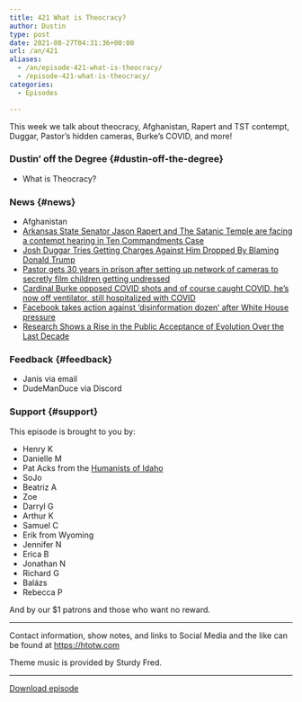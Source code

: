 ```yaml
---
title: 421 What is Theocracy?
author: Dustin
type: post
date: 2021-08-27T04:31:36+00:00
url: /an/421
aliases: 
  - /an/episode-421-what-is-theocracy/
  - /episode-421-what-is-theocracy/
categories:
  - Episodes

---
```

<div id="buzzsprout-player-10552688"></div><script src="https://www.buzzsprout.com/1983601/10552688-421-what-is-theocracy.js?container_id=buzzsprout-player-10552688&player=small" type="text/javascript" charset="utf-8"></script>

This week we talk about theocracy, Afghanistan, Rapert and TST contempt, Duggar, Pastor&#8217;s hidden cameras, Burke&#8217;s COVID, and more!

<!--more-->

### Dustin&#8217; off the Degree {#dustin-off-the-degree}

  * What is Theocracy?

### News {#news}

  * Afghanistan
  *  <a href="https://arktimes.com/arkansas-blog/2021/08/22/jason-rapert-set-for-contempt-hearing-in-10-commandments-lawsuit" target="_blank" rel="noopener">Arkansas State Senator Jason Rapert and The Satanic Temple are facing a contempt hearing in Ten Commandments Case</a>
  *  <a href="https://friendlyatheist.patheos.com/2021/08/22/josh-duggar-tries-getting-charges-against-him-dropped-by-blaming-donald-trump/" target="_blank" rel="noopener">Josh Duggar Tries Getting Charges Against Him Dropped By Blaming Donald Trump</a>
  *  <a href="https://www.rawstory.com/texas-pastor-gets-30-years-in-prison-after-secretly-filming-children-getting-undressed/" target="_blank" rel="noopener">Pastor gets 30 years in prison after setting up network of cameras to secretly film children getting undressed</a>
  *  <a href="https://religionnews.com/2021/08/22/cardinal-burke-off-ventilator-still-hospitalized-with-covid/" target="_blank" rel="noopener">Cardinal Burke opposed COVID shots and of course caught COVID, he&#8217;s now off ventilator, still hospitalized with COVID</a>
  *  <a href="https://www.cnn.com/2021/08/18/tech/facebook-disinformation-dozen/index.html" target="_blank" rel="noopener">Facebook takes action against &#8216;disinformation dozen&#8217; after White House pressure</a>
  *  <a href="https://friendlyatheist.patheos.com/2021/08/23/research-shows-a-rise-in-the-public-acceptance-of-evolution-over-the-last-decade/" target="_blank" rel="noopener">Research Shows a Rise in the Public Acceptance of Evolution Over the Last Decade</a>

### Feedback {#feedback}

  * Janis via email
  * DudeManDuce via Discord

### Support {#support}

This episode is brought to you by:

  * Henry K
  * Danielle M
  * Pat Acks from the <a href="https://www.humanistsofidaho.org/" target="_blank" rel="noopener">Humanists of Idaho</a>
  * SoJo
  * Beatriz A
  * Zoe
  * Darryl G
  * Arthur K
  * Samuel C
  * Erik from Wyoming
  * Jennifer N
  * Erica B
  * Jonathan N
  * Richard G
  * Balázs
  * Rebecca P

And by our $1 patrons and those who want no reward.

* * *

Contact information, show notes, and links to Social Media and the like can be found at <https://htotw.com>

Theme music is provided by Sturdy Fred.

* * *

<a href="https://cdn.nomads.studio/file/nsp-media/atheist_nomads_421.mp3" target="_blank" rel="noopener">Download episode</a>

&nbsp;

&nbsp;